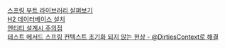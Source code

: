 [스프링 부트 라이브러리 살펴보기](https://kihyunhong.tistory.com/185)  
[H2 데이터베이스 설치](https://kihyunhong.tistory.com/186)  
[엔티티 설계시 주의점](https://kihyunhong.tistory.com/187)  
[테스트 메서드 스프링 컨텍스트 초기화 되지 않는 현상 - @DirtiesContext로 해결](https://kihyunhong.tistory.com/188)
